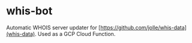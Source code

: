 # whis-bot

Automatic WHOIS server updater for [https://github.com/jolle/whis-data](whis-data). Used as a GCP Cloud Function.
